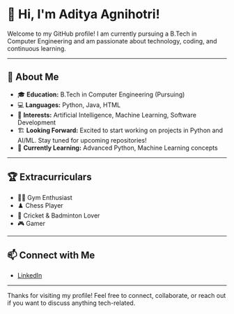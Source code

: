 # 👋 Hi, I'm Aditya Agnihotri!

Welcome to my GitHub profile! I am currently pursuing a B.Tech in Computer Engineering and am passionate about technology, coding, and continuous learning.

---

## 🔭 About Me

- 🎓 **Education:** B.Tech in Computer Engineering (Pursuing)
- 💻 **Languages:** Python, Java, HTML
- 🤖 **Interests:** Artificial Intelligence, Machine Learning, Software Development
- 🏗️ **Looking Forward:** Excited to start working on projects in Python and AI/ML. Stay tuned for upcoming repositories!
- 🌱 **Currently Learning:** Advanced Python, Machine Learning concepts

---

## 🏆 Extracurriculars

- 🏋️‍♂️ Gym Enthusiast
- ♟️ Chess Player
- 🏏 Cricket & Badminton Lover
- 🎮 Gamer

---

## 📫 Connect with Me

- [LinkedIn](https://www.linkedin.com/in/aditya-agnihotri-a62929317)

---


Thanks for visiting my profile! Feel free to connect, collaborate, or reach out if you want to discuss anything tech-related.
